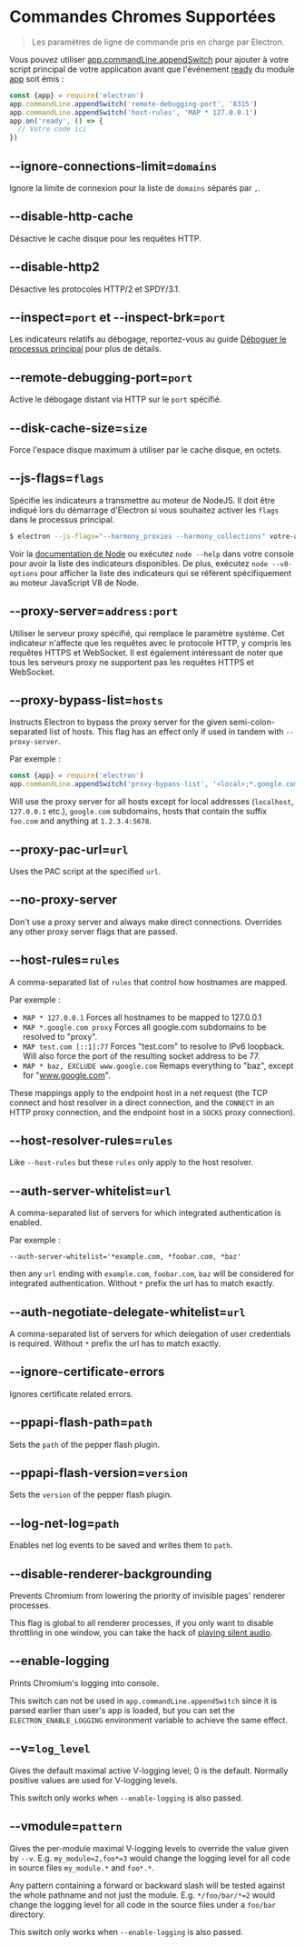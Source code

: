 # Commandes Chromes Supportées

> Les paramètres de ligne de commande pris en charge par Electron.

Vous pouvez utiliser [app.commandLine.appendSwitch](app.md#appcommandlineappendswitchswitch-value) pour ajouter à votre script principal de votre application avant que l'événement [ready](app.md#event-ready) du module [app](app.md) soit émis :

```javascript
const {app} = require('electron')
app.commandLine.appendSwitch('remote-debugging-port', '8315')
app.commandLine.appendSwitch('host-rules', 'MAP * 127.0.0.1')
app.on('ready', () => {
  // Votre code ici
})
```

## --ignore-connections-limit=`domains`

Ignore la limite de connexion pour la liste de `domains` séparés par `,`.

## --disable-http-cache

Désactive le cache disque pour les requêtes HTTP.

## --disable-http2

Désactive les protocoles HTTP/2 et SPDY/3.1.

## --inspect=`port` et --inspect-brk=`port`

Les indicateurs relatifs au débogage, reportez-vous au guide [Déboguer le processus principal](../tutorial/debugging-main-process.md) pour plus de détails.

## --remote-debugging-port=`port`

Active le débogage distant via HTTP sur le `port` spécifié.

## --disk-cache-size=`size`

Force l'espace disque maximum à utiliser par le cache disque, en octets.

## --js-flags=`flags`

Spécifie les indicateurs a transmettre au moteur de NodeJS. Il doit être indiqué lors du démarrage d'Electron si vous souhaitez activer les `flags` dans le processus principal.

```bash
$ electron --js-flags="--harmony_proxies --harmony_collections" votre-app
```

Voir la [documentation de Node](https://nodejs.org/api/cli.html) ou exécutez `node --help` dans votre console pour avoir la liste des indicateurs disponibles. De plus, exécutez `node --v8-options` pour afficher la liste des indicateurs qui se réfèrent spécifiquement au moteur JavaScript V8 de Node.

## --proxy-server=`address:port`

Utiliser le serveur proxy spécifié, qui remplace le paramètre système. Cet indicateur n'affecte que les requêtes avec le protocole HTTP, y compris les requêtes HTTPS et WebSocket. Il est également intéressant de noter que tous les serveurs proxy ne supportent pas les requêtes HTTPS et WebSocket.

## --proxy-bypass-list=`hosts`

Instructs Electron to bypass the proxy server for the given semi-colon-separated list of hosts. This flag has an effect only if used in tandem with `--proxy-server`.

Par exemple :

```javascript
const {app} = require('electron')
app.commandLine.appendSwitch('proxy-bypass-list', '<local>;*.google.com;*foo.com;1.2.3.4:5678')
```

Will use the proxy server for all hosts except for local addresses (`localhost`, `127.0.0.1` etc.), `google.com` subdomains, hosts that contain the suffix `foo.com` and anything at `1.2.3.4:5678`.

## --proxy-pac-url=`url`

Uses the PAC script at the specified `url`.

## --no-proxy-server

Don't use a proxy server and always make direct connections. Overrides any other proxy server flags that are passed.

## --host-rules=`rules`

A comma-separated list of `rules` that control how hostnames are mapped.

Par exemple :

* `MAP * 127.0.0.1` Forces all hostnames to be mapped to 127.0.0.1
* `MAP *.google.com proxy` Forces all google.com subdomains to be resolved to "proxy".
* `MAP test.com [::1]:77` Forces "test.com" to resolve to IPv6 loopback. Will also force the port of the resulting socket address to be 77.
* `MAP * baz, EXCLUDE www.google.com` Remaps everything to "baz", except for "www.google.com".

These mappings apply to the endpoint host in a net request (the TCP connect and host resolver in a direct connection, and the `CONNECT` in an HTTP proxy connection, and the endpoint host in a `SOCKS` proxy connection).

## --host-resolver-rules=`rules`

Like `--host-rules` but these `rules` only apply to the host resolver.

## --auth-server-whitelist=`url`

A comma-separated list of servers for which integrated authentication is enabled.

Par exemple :

    --auth-server-whitelist='*example.com, *foobar.com, *baz'
    

then any `url` ending with `example.com`, `foobar.com`, `baz` will be considered for integrated authentication. Without `*` prefix the url has to match exactly.

## --auth-negotiate-delegate-whitelist=`url`

A comma-separated list of servers for which delegation of user credentials is required. Without `*` prefix the url has to match exactly.

## --ignore-certificate-errors

Ignores certificate related errors.

## --ppapi-flash-path=`path`

Sets the `path` of the pepper flash plugin.

## --ppapi-flash-version=`version`

Sets the `version` of the pepper flash plugin.

## --log-net-log=`path`

Enables net log events to be saved and writes them to `path`.

## --disable-renderer-backgrounding

Prevents Chromium from lowering the priority of invisible pages' renderer processes.

This flag is global to all renderer processes, if you only want to disable throttling in one window, you can take the hack of [playing silent audio](https://github.com/atom/atom/pull/9485/files).

## --enable-logging

Prints Chromium's logging into console.

This switch can not be used in `app.commandLine.appendSwitch` since it is parsed earlier than user's app is loaded, but you can set the `ELECTRON_ENABLE_LOGGING` environment variable to achieve the same effect.

## --v=`log_level`

Gives the default maximal active V-logging level; 0 is the default. Normally positive values are used for V-logging levels.

This switch only works when `--enable-logging` is also passed.

## --vmodule=`pattern`

Gives the per-module maximal V-logging levels to override the value given by `--v`. E.g. `my_module=2,foo*=3` would change the logging level for all code in source files `my_module.*` and `foo*.*`.

Any pattern containing a forward or backward slash will be tested against the whole pathname and not just the module. E.g. `*/foo/bar/*=2` would change the logging level for all code in the source files under a `foo/bar` directory.

This switch only works when `--enable-logging` is also passed.